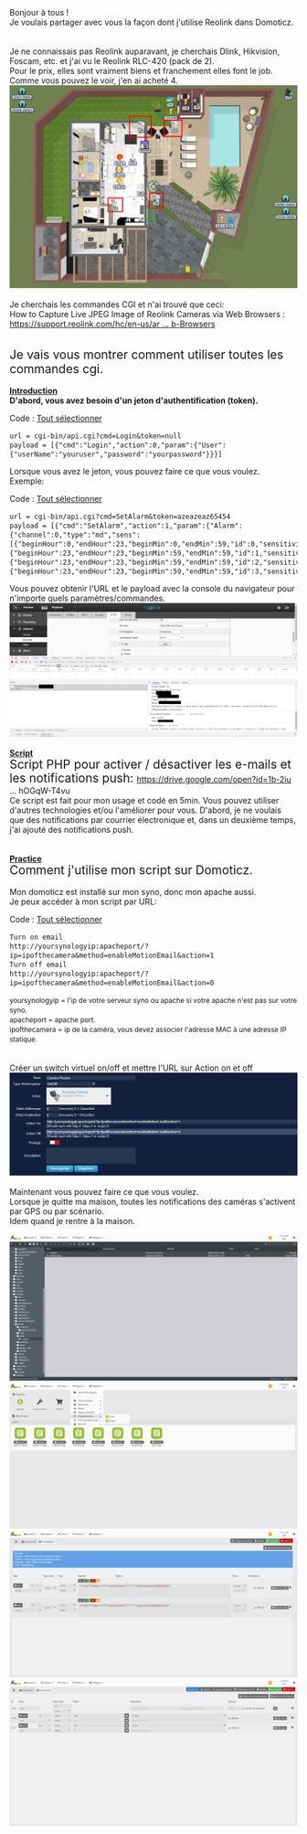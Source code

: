 <div class="content">Bonjour à tous !<br>
Je voulais partager avec vous la façon dont j'utilise Reolink dans Domoticz.<br>
<br>
<br>
Je ne connaissais pas Reolink auparavant, je cherchais Dlink, Hikvision, Foscam, etc. et j'ai vu le Reolink RLC-420 (pack de 2).<br>
Pour le prix, elles sont vraiment biens et franchement elles font le job.<br>
Comme vous pouvez le voir, j'en ai acheté 4.<br>
<img src="doc/img/Plan.png" class="postimage" alt="Image"><br>
<br>
Je cherchais les commandes CGI et n'ai trouvé que ceci:<br>
How to Capture Live JPEG Image of Reolink Cameras via Web Browsers : <a href="https://support.reolink.com/hc/en-us/articles/360007011233-How-to-Capture-Live-JPEG-Image-of-Reolink-Cameras-via-Web-Browsers" class="postlink">https://support.reolink.com/hc/en-us/ar ... b-Browsers</a><br>
<br>
<br>
<span style="font-size:150%;line-height:116%">Je vais vous montrer comment utiliser toutes les commandes cgi.</span><br>
<br>
<strong class="text-strong"><span style="text-decoration:underline">Introduction</span></strong><br>
<strong class="text-strong">D'abord, vous avez besoin d'un jeton d'authentification (token).</strong>
<div class="codebox"><p>Code&nbsp;: <a href="#" onclick="selectCode(this); return false;">Tout sélectionner</a></p><pre><code>url = cgi-bin/api.cgi?cmd=Login&amp;token=null
payload = [{"cmd":"Login","action":0,"param":{"User":{"userName":"youruser","password":"yourpassword"}}}]</code></pre></div>

Lorsque vous avez le jeton, vous pouvez faire ce que vous voulez.<br>
Exemple:
<div class="codebox"><p>Code&nbsp;: <a href="#" onclick="selectCode(this); return false;">Tout sélectionner</a></p><pre><code>url = cgi-bin/api.cgi?cmd=SetAlarm&amp;token=azeazeaz65454
payload = [{"cmd":"SetAlarm","action":1,"param":{"Alarm":{"channel":0,"type":"md","sens":[{"beginHour":0,"endHour":23,"beginMin":0,"endMin":59,"id":0,"sensitivity":21},{"beginHour":23,"endHour":23,"beginMin":59,"endMin":59,"id":1,"sensitivity":21},{"beginHour":23,"endHour":23,"beginMin":59,"endMin":59,"id":2,"sensitivity":21},{"beginHour":23,"endHour":23,"beginMin":59,"endMin":59,"id":3,"sensitivity":21}]}}}]</code></pre></div>

Vous pouvez obtenir l'URL et le payload  avec la console du navigateur pour n'importe quels paramètres/commandes.<br>
<img src="doc/img/Reolink-Console.jpg" class="postimage" alt="Image"><br>
<br>
<strong class="text-strong"><span style="text-decoration:underline">Script</span></strong><br>
<span style="font-size:150%;line-height:116%">Script PHP pour activer / désactiver les e-mails et les notifications push: </span><a href="https://drive.google.com/open?id=1b-2iuqtYMRAOWp-CCSKzk8hOGqW-T4vu" class="postlink">https://drive.google.com/open?id=1b-2iu ... hOGqW-T4vu</a><br>
Ce script est fait pour mon usage et codé en 5min. Vous pouvez utiliser d'autres technologies et/ou l'améliorer pour vous. D'abord, je ne voulais que des notifications par courrier électronique et, dans un deuxième temps, j'ai ajouté des notifications push.<br>
<br>
<br>
<strong class="text-strong"><span style="text-decoration:underline">Practice</span></strong><br>
<span style="font-size:150%;line-height:116%">Comment j'utilise mon script sur Domoticz.</span><br>
<br>
Mon domoticz est installé sur mon syno, donc mon apache aussi.<br>
Je peux accéder à mon script par URL:<br>

<div class="codebox"><p>Code&nbsp;: <a href="#" onclick="selectCode(this); return false;">Tout sélectionner</a></p><pre><code>Turn on email
http://yoursynologyip:apacheport/?ip=ipofthecamera&amp;method=enableMotionEmail&amp;action=1
Turn off email
http://yoursynologyip:apacheport/?ip=ipofthecamera&amp;method=enableMotionEmail&amp;action=0
</code></pre></div>

<span style="font-size:85%;line-height:116%">yoursynologyip = l'ip de votre serveur syno ou apache si votre apache n'est pas sur votre syno.<br>
apacheport = apache port.<br>
ipofthecamera = ip de la caméra, vous devez associer l'adresse MAC à une adresse IP statique.</span><br>
<br>
<br>
Créer un switch virtuel on/off et mettre l'URL sur Action on et off<br>
<img src="doc/img/Create-Virtual.png" class="postimage" alt="Image"><br>
<br>
Maintenant vous pouvez faire ce que vous voulez.<br>
Lorsque je quitte ma maison, toutes les notifications des caméras s'activent par GPS ou par scénario.<br>
Idem quand je rentre à la maison.</div>

<img src="doc/img/Emplacement.png" class="postimage" alt="Image"><br>
<img src="doc/img/Scripts.png" class="postimage" alt="Image"><br>
<img src="doc/img/Scripts-Commands.png" class="postimage" alt="Image"><br>
<img src="doc/img/Virtuals-Commands.png" class="postimage" alt="Image"><br>

